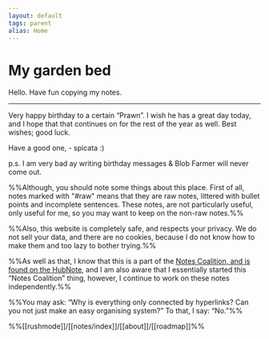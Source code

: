 ```yaml
---
layout: default
tags: parent
alias: Home
---
```

# My garden bed
Hello. Have fun copying my notes.

---
Very happy birthday to a certain “Prawn”. I wish he has a great day today, and I hope that that continues on for the rest of the year as well. Best wishes; good luck.

Have a good one,
\- spicata :)

p.s. I am very bad ay writing birthday messages & Blob Farmer will never come out.

%%Although, you should note some things about this place. First of all, notes marked with "#raw" means that they are raw notes, littered with bullet points and incomplete sentences. These notes, are not particularly useful, only useful for me, so you may want to keep on the non-raw notes.%%

%%Also, this website is completely safe, and respects your privacy. We do not sell your data, and there are no cookies, because I do not know how to make them and too lazy to bother trying.%%

%%As well as that, I know that this is a part of the [Notes Coalition, and is found on the HubNote](https://notes-coalition.github.io/), and I am also aware that I essentially started this “Notes Coalition” thing, however, I continue to work on these notes independently.%%

%%You may ask: “Why is everything only connected by hyperlinks? Can you not just make an easy organising system?” To that, I say: “No.”%%


%%[[rushmode]]/[[notes/index]]/[[about]]/[[roadmap]]%%